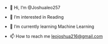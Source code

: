 - 👋 Hi, I’m @Joshualeo257
  
- 👀 I’m interested in Reading
  
- 🌱 I’m currently learning Machine Learning
  
- 📫 How to reach me leojoshua216@gmail.com



<!---
Joshualeo257/Joshualeo257 is a ✨ special ✨ repository because its `README.md` (this file) appears on your GitHub profile.
You can click the Preview link to take a look at your changes.
--->
